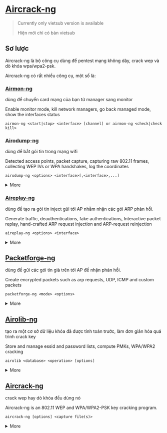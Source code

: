 # [Aircrack-ng](https://www.aircrack-ng.org/)

> Currently only vietsub version is available
> 
> Hiện mới chỉ có bản vietsub

## Sơ lược

Aircrack-ng là bộ công cụ dùng để pentest mạng không dây, crack wep và dò khóa wpa/wpa2-psk.

Aircrack-ng có rất nhiều công cụ, một số là:

### [Airmon-ng](https://www.aircrack-ng.org/doku.php?id=airmon-ng)

dùng để chuyển card mạng của bạn từ manager sang monitor

Enable monitor mode, kill network managers, go back managed mode, show the interfaces status

```
airmon-ng <start|stop> <interface> [channel] or airmon-ng <check|check kill>
```

### [Airodump-ng](https://www.aircrack-ng.org/doku.php?id=airodump-ng)

dùng để bắt gói tin trong mạng wifi

Detected access points, packet capture, capturing raw 802.11 frames, collecting WEP IVs or WPA handshakes, log the coordinates

```
airodump-ng <options> <interface>[,<interface>,...]
```

<details>
<summary>More</summary>

```
Options:
    --ivs                 : Save only captured IVs
    --gpsd                : Use GPSd
    --write      <prefix> : Dump file prefix
    -w                    : same as --write 
    --beacons             : Record all beacons in dump file
    --update       <secs> : Display update delay in seconds
    --showack             : Prints ack/cts/rts statistics
    -h                    : Hides known stations for --showack
    -f            <msecs> : Time in ms between hopping channels
    --berlin       <secs> : Time before removing the AP/client
                            from the screen when no more packets
                            are received (Default: 120 seconds)
    -r             <file> : Read packets from that file
    -T                    : While reading packets from a file,
                            simulate the arrival rate of them
                            as if they were "live".
    -x            <msecs> : Active Scanning Simulation
    --manufacturer        : Display manufacturer from IEEE OUI list
    --uptime              : Display AP Uptime from Beacon Timestamp
    --wps                 : Display WPS information (if any)
    --output-format
                <formats> : Output format. Possible values:
                            pcap, ivs, csv, gps, kismet, netxml, logcsv
    --ignore-negative-one : Removes the message that says
                            fixed channel <interface>: -1
    --write-interval
                <seconds> : Output file(s) write interval in seconds
    --background <enable> : Override background detection.
    -n              <int> : Minimum AP packets recv'd before
                            for displaying it
Filter options:
    --encrypt   <suite>   : Filter APs by cipher suite
    --netmask <netmask>   : Filter APs by mask
    --bssid     <bssid>   : Filter APs by BSSID
    --essid     <essid>   : Filter APs by ESSID
    --essid-regex <regex> : Filter APs by ESSID using a regular
                            expression
    -a                    : Filter unassociated clients

By default, airodump-ng hop on 2.4GHz channels.
You can make it capture on other/specific channel(s) by using:
    --ht20                : Set channel to HT20 (802.11n)
    --ht40-               : Set channel to HT40- (802.11n)
    --ht40+               : Set channel to HT40+ (802.11n)
    --channel <channels>  : Capture on specific channels
    --band <abg>          : Band on which airodump-ng should hop
    -C    <frequencies>   : Uses these frequencies in MHz to hop
    --cswitch  <method>   : Set channel switching method
                  0       : FIFO (default)
                  1       : Round Robin
                  2       : Hop on last
    -s                    : same as --cswitch

    --help                : Displays this usage screen
```

</details>

### [Aireplay-ng](https://www.aircrack-ng.org/doku.php?id=aireplay-ng)

dùng để tạo ra gói tin inject gửi tới AP nhằm nhận các gói ARP phản hồi.

Generate traffic, deauthentications, fake authentications, Interactive packet replay, hand-crafted ARP request injection and ARP-request reinjection

```
aireplay-ng <options> <interface>
```

<details>
<summary>More</summary>

```
Filter options:

    -b bssid : MAC address, Access Point
    -d dmac : MAC address, Destination
    -s smac : MAC address, Source
    -m len : minimum packet length
    -n len : maximum packet length
    -u type : frame control, type field
    -v subt : frame control, subtype field
    -t tods : frame control, To DS bit
    -f fromds : frame control, From DS bit
    -w iswep : frame control, WEP bit

Replay options:

    -x nbpps : number of packets per second
    -p fctrl : set frame control word (hex)
    -a bssid : set Access Point MAC address
    -c dmac : set Destination MAC address
    -h smac : set Source MAC address
    -e essid : For fakeauth attack or injection test, it sets target AP SSID. This is optional when the SSID is not hidden.
    -j : arpreplay attack : inject FromDS pkts
    -g value : change ring buffer size (default: 8)
    -k IP : set destination IP in fragments
    -l IP : set source IP in fragments
    -o npckts : number of packets per burst (-1)
    -q sec : seconds between keep-alives (-1)
    -y prga : keystream for shared key auth
    -B –-bittest : bit rate test (Applies only to test mode)
    -D :disables AP detection. Some modes will not proceed if the AP beacon is not heard. This disables this functionality.
    -F –-fast : chooses first matching packet. For test mode, it just checks basic injection and skips all other tests.
    -R disables /dev/rtc usage. Some systems experience lockups or other problems with RTC. This disables the usage.

Source options:

    iface : capture packets from this interface
    -r file : extract packets from this pcap file

Attack modes (Numbers can still be used):

    --deauth count : deauthenticate 1 or all stations (-0)
    --fakeauth delay : fake authentication with AP (-1)
    --interactive : interactive frame selection (-2)
    --arpreplay : standard ARP-request replay (-3)
    --chopchop : decrypt/chopchop WEP packet (-4)
    --fragment : generates valid keystream (-5)
    --test : injection test (-9)
```

</details>
    
## [Packetforge-ng](https://www.aircrack-ng.org/doku.php?id=packetforge-ng)

dùng để gửi các gói tin giả trên tới AP để nhận phản hồi.

Create encrypted packets such as arp requests, UDP, ICMP and custom packets

```
packetforge-ng <mode> <options>
```
                    
<details>
<summary>More</summary>

```
Forge options

    -p <fctrl> : set frame control word (hex)
    -a <bssid> : set Access Point MAC address
    -c <dmac> : set Destination MAC address
    -h <smac> : set Source MAC address
    -j : set FromDS bit
    -o : clear ToDS bit
    -e : disables WEP encryption
    -k <ip[:port]> : set Destination IP [Port]
    -l <ip[:port]> : set Source IP [Port] (Dash lowercase letter L)
    -t ttl : set Time To Live
    -w <file> : write packet to this pcap file

Source options

    -r <file> : read packet from this raw file
    -y <file> : read PRGA from this file

Modes
    --arp : forge an ARP packet (-0)
    --udp : forge an UDP packet (-1)
    --icmp : forge an ICMP packet (-2)
    --null : build a null packet (-3)
    --custom : build a custom packet (-9)
```

</details>

## [Airolib-ng](https://www.aircrack-ng.org/doku.php?id=airolib-ng)

tạo ra một cơ sở dữ liệu khóa đã được tính toán trước, làm đơn giản hóa quá trình crack key

Store and manage essid and password lists, compute PMKs, WPA/WPA2 cracking

```
airolib <database> <operation> [options]
```
      
<details>
<summary>More</summary>

```
Operations:

    --stats - Output some information about the database.
    --sql {sql} - Execute the specified SQL statement.
    --clean [all] - Perform steps to clean the database from old junk. The option 'all' will also reduce file size if possible and run an integrity check.
    --batch - Start batch-processing all combinations of ESSIDs and passwords. This must be run prior to using the database within aircrack-ng or after you have added additional SSIDs or passwords.
    --verify [all] - Verify a set of randomly chosen PMKs. If the option 'all' is given, all(!) PMKs in the database are verified and the incorrect ones are deleted.
    --export cowpatty {essid} {file} - Export to a cowpatty file.
    --import cowpatty {file} - Import a cowpatty file and create the database if it does not exist.
    --import {essid|passwd} {file} - Import a text flat file as a list of either ESSIDs or passwords and create the database if it does not exist. This file must contain one essid or password per line. Lines should be terminated with line feeds. Meaning press "enter" at the end of each line when entering the values.
```

</details>
    
## [Aircrack-ng](https://www.aircrack-ng.org/doku.php?id=aircrack-ng)

crack wep hay dò khóa đều dùng nó

Aircrack-ng is an 802.11 WEP and WPA/WPA2-PSK key cracking program.

```
aircrack-ng [options] <capture file(s)>
```
    
<details>
<summary>More</summary>
    
```
Common options

    -a	amode	Force attack mode (1 = static WEP, 2 = WPA/WPA2-PSK)
    -e	essid	If set, all IVs from networks with the same ESSID will be used. This option is also required for WPA/WPA2-PSK cracking if the ESSID is not broadcasted (hidden)
    -b	bssid	Long version --bssid. Select the target network based on the access point's MAC address
    -p	nbcpu	On SMP systems: # of CPU to use. This option is invalid on non-SMP systems
    -q	Enable quiet mode (no status output until the key is found, or not)
    -C	MACs	Long version --combine. Merge the given APs (separated by a comma) into virtual one
    -l	file name	(Lowercase L, ell) logs the key to the file specified. Overwrites the file if it already exists
    
Static WEP cracking options

    -c	Restrict the search space to alpha-numeric characters only (0x20 - 0x7F)
    -t	Restrict the search space to binary coded decimal hex characters
    -h	Restrict the search space to numeric characters (0x30-0x39) These keys are used by default in most Fritz!BOXes
    -d	start	Long version --debug. Set the beginning of the WEP key (in hex), for debugging purposes
    -m	maddr	MAC address to filter WEP data packets. Alternatively, specify -m ff:ff:ff:ff:ff:ff to use all and every IVs, regardless of the network
    -n	nbits	Specify the length of the key: 64 for 40-bit WEP, 128 for 104-bit WEP, etc. The default value is 128
    -i	index	Only keep the IVs that have this key index (1 to 4). The default behaviour is to ignore the key index
    -f	fudge	By default, this parameter is set to 2 for 104-bit WEP and to 5 for 40-bit WEP. Specify a higher value to increase the bruteforce level: cracking will take more time, but with a higher likelyhood of success
    -k	korek	There are 17 korek statistical attacks. Sometimes one attack creates a huge false positive that prevents the key from being found, even with lots of IVs. Try -k 1, -k 2, … -k 17 to disable each attack selectively
    -x/-x0	Disable last keybytes brutforce
    -x1	Enable last keybyte bruteforcing (default)
    -x2	Enable last two keybytes bruteforcing
    -X	Disable bruteforce multithreading (SMP only)
    -s	Show the key in ASCII while cracking
    -y	Experimental single bruteforce attack which should only be used when the standard attack mode fails with more than one million IVs
    -z	Invokes the PTW WEP cracking method (Default in v1.x)
    -P	number	Long version --ptw-debug. Invokes the PTW debug mode: 1 Disable klein, 2 PTW.
    -K	Invokes the Korek WEP cracking method. (Default in v0.x)
    -D	Long version --wep-decloak. Run in WEP decloak mode
    -1	Long version --oneshot. Run only 1 try to crack key with PTW
    -M	number	(WEP cracking) Specify the maximum number of IVs to use
    -V	Long version --visual-inspection. Run in visual inspection mode (only with KoreK)
    
WEP and WPA-PSK cracking options

    -w	words	Path to a wordlists or “-” without the quotes for standard in (stdin). Separate multiple wordlists by comma
    -N	file	Create a new cracking session and save it to the specified file
    -R	file	Restore cracking session from the specified file
    
WPA-PSK options

    -E	file	Create EWSA Project file v3
    -j	file	Create Hashcat v3.6+ Capture file (HCCAPX)
    -J	file	Create Hashcat Capture file
    -S	WPA cracking speed test
    -Z	sec	WPA cracking speed test execution length in seconds
    -r	database	Utilizes a database generated by airolib-ng as input to determine the WPA key. Outputs an error message if aircrack-ng has not been compiled with sqlite support
    
SIMD Selection

    --simd	optimization	Use user-specified SIMD optimization instead of the fastest one
    --simd-list	Shows a list of the SIMD optimizations available
```

</details>





















